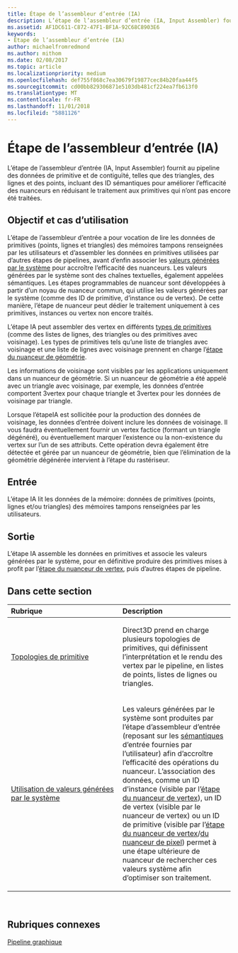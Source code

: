 ```yaml
---
title: Étape de l’assembleur d’entrée (IA)
description: L’étape de l’assembleur d’entrée (IA, Input Assembler) fournit au pipeline des données de primitive et de contiguïté, telles que des triangles, des lignes et des points, incluant des ID sémantiques pour améliorer l’efficacité des nuanceurs en réduisant le traitement aux primitives qui n’ont pas encore été traitées.
ms.assetid: AF1DC611-C872-47F1-BF1A-92C68C8903E6
keywords:
- Étape de l’assembleur d’entrée (IA)
author: michaelfromredmond
ms.author: mithom
ms.date: 02/08/2017
ms.topic: article
ms.localizationpriority: medium
ms.openlocfilehash: def755f868c7ea30679f19877cec84b20faa44f5
ms.sourcegitcommit: cd00bb829306871e5103db481cf224ea7fb613f0
ms.translationtype: MT
ms.contentlocale: fr-FR
ms.lasthandoff: 11/01/2018
ms.locfileid: "5881126"
---
```

# <a name="input-assembler-ia-stage"></a>Étape de l’assembleur d’entrée (IA)


L’étape de l’assembleur d’entrée (IA, Input Assembler) fournit au pipeline des données de primitive et de contiguïté, telles que des triangles, des lignes et des points, incluant des ID sémantiques pour améliorer l’efficacité des nuanceurs en réduisant le traitement aux primitives qui n’ont pas encore été traitées.

## <a name="span-idpurpose-and-usesspanspan-idpurpose-and-usesspanspan-idpurpose-and-usesspanpurpose-and-uses"></a><span id="Purpose-and-uses"></span><span id="purpose-and-uses"></span><span id="PURPOSE-AND-USES"></span>Objectif et cas d’utilisation


L’étape de l’assembleur d’entrée a pour vocation de lire les données de primitives (points, lignes et triangles) des mémoires tampons renseignées par les utilisateurs et d’assembler les données en primitives utilisées par d’autres étapes de pipelines, avant d’enfin associer les [valeurs générées par le système](https://msdn.microsoft.com/library/windows/desktop/bb509647) pour accroître l’efficacité des nuanceurs. Les valeurs générées par le système sont des chaînes textuelles, également appelées sémantiques. Les étapes programmables de nuanceur sont développées à partir d’un noyau de nuanceur commun, qui utilise les valeurs générées par le système (comme des ID de primitive, d’instance ou de vertex). De cette manière, l’étape de nuanceur peut dédier le traitement uniquement à ces primitives, instances ou vertex non encore traités.

L’étape IA peut assembler des vertex en différents [types de primitives](primitive-topologies.md) (comme des listes de lignes, des triangles ou des primitives avec voisinage). Les types de primitives tels qu’une liste de triangles avec voisinage et une liste de lignes avec voisinage prennent en charge l’[étape du nuanceur de géométrie](geometry-shader-stage--gs-.md).

Les informations de voisinage sont visibles par les applications uniquement dans un nuanceur de géométrie. Si un nuanceur de géométrie a été appelé avec un triangle avec voisinage, par exemple, les données d’entrée comportent 3vertex pour chaque triangle et 3vertex pour les données de voisinage par triangle.

Lorsque l’étapeIA est sollicitée pour la production des données de voisinage, les données d’entrée doivent inclure les données de voisinage. Il vous faudra éventuellement fournir un vertex factice (formant un triangle dégénéré), ou éventuellement marquer l’existence ou la non-existence du vertex sur l’un de ses attributs. Cette opération devra également être détectée et gérée par un nuanceur de géométrie, bien que l’élimination de la géométrie dégénérée intervient à l’étape du rastériseur.

## <a name="span-idinputspanspan-idinputspanspan-idinputspaninput"></a><span id="Input"></span><span id="input"></span><span id="INPUT"></span>Entrée


L’étape IA lit les données de la mémoire: données de primitives (points, lignes et/ou triangles) des mémoires tampons renseignées par les utilisateurs.

## <a name="span-idoutputspanspan-idoutputspanspan-idoutputspanoutput"></a><span id="Output"></span><span id="output"></span><span id="OUTPUT"></span>Sortie


L’étape IA assemble les données en primitives et associe les valeurs générées par le système, pour en définitive produire des primitives mises à profit par l’[étape du nuanceur de vertex](vertex-shader-stage--vs-.md), puis d’autres étapes de pipeline.

## <a name="span-idin-this-sectionspanin-this-section"></a><span id="in-this-section"></span>Dans cette section


<table>
<colgroup>
<col width="50%" />
<col width="50%" />
</colgroup>
<thead>
<tr class="header">
<th align="left">Rubrique</th>
<th align="left">Description</th>
</tr>
</thead>
<tbody>
<tr class="odd">
<td align="left"><p><a href="primitive-topologies.md">Topologies de primitive</a></p></td>
<td align="left"><p>Direct3D prend en charge plusieurs topologies de primitives, qui définissent l’interprétation et le rendu des vertex par le pipeline, en listes de points, listes de lignes ou triangles.</p></td>
</tr>
<tr class="even">
<td align="left"><p><a href="using-system-generated-values.md">Utilisation de valeurs générées par le système</a></p></td>
<td align="left"><p>Les valeurs générées par le système sont produites par l’étape d’assembleur d’entrée (reposant sur les <a href="https://msdn.microsoft.com/library/windows/desktop/bb509647">sémantiques</a> d’entrée fournies par l’utilisateur) afin d’accroître l’efficacité des opérations du nuanceur. L’association des données, comme un ID d’instance (visible par l’<a href="vertex-shader-stage--vs-.md">étape du nuanceur de vertex</a>), un ID de vertex (visible par le nuanceur de vertex) ou un ID de primitive (visible par l’<a href="geometry-shader-stage--gs-.md">étape du nuanceur de vertex</a>/<a href="pixel-shader-stage--ps-.md">du nuanceur de pixel</a>) permet à une étape ultérieure de nuanceur de rechercher ces valeurs système afin d’optimiser son traitement.</p></td>
</tr>
</tbody>
</table>

 

## <a name="span-idrelated-topicsspanrelated-topics"></a><span id="related-topics"></span>Rubriques connexes


[Pipeline graphique](graphics-pipeline.md)

 

 




